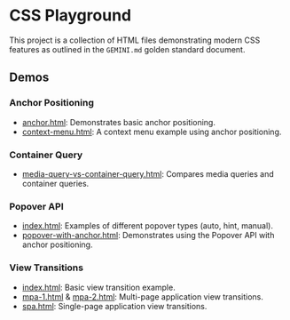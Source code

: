 # CSS Playground

This project is a collection of HTML files demonstrating modern CSS features as outlined in the `GEMINI.md` golden standard document.

## Demos

### Anchor Positioning

- [anchor.html](./anchor/anchor.html): Demonstrates basic anchor positioning.
- [context-menu.html](./anchor/context-menu.html): A context menu example using anchor positioning.

### Container Query

- [media-query-vs-container-query.html](./container-query/media-query-vs-container-query.html): Compares media queries and container queries.

### Popover API

- [index.html](./popover/index.html): Examples of different popover types (auto, hint, manual).
- [popover-with-anchor.html](./popover/popover-with-anchor.html): Demonstrates using the Popover API with anchor positioning.

### View Transitions

- [index.html](./view-transition/index.html): Basic view transition example.
- [mpa-1.html](./view-transition/mpa-1.html) & [mpa-2.html](./view-transition/mpa-2.html): Multi-page application view transitions.
- [spa.html](./view-transition/spa.html): Single-page application view transitions.
